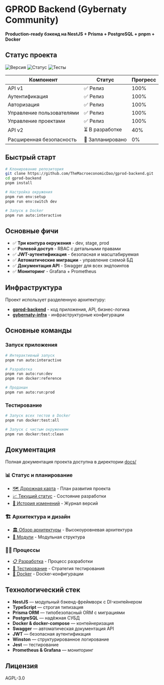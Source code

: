 # GPROD Backend (Gybernaty Community)

**Production-ready бэкенд на NestJS + Prisma + PostgreSQL + pnpm + Docker**

## Статус проекта

![Версия](https://img.shields.io/badge/версия-1.0.0-blue)
![Статус](https://img.shields.io/badge/статус-активная_разработка-green)
![Тесты](https://img.shields.io/badge/тесты-проходят-success)

| Компонент | Статус | Прогресс |
|-----------|--------|----------|
| API v1 | ✅ Релиз | 100% |
| Аутентификация | ✅ Релиз | 100% |
| Авторизация | ✅ Релиз | 100% |
| Управление пользователями | ✅ Релиз | 100% |
| Управление проектами | ✅ Релиз | 100% |
| API v2 | ⏳ В разработке | 40% |
| Расширенная безопасность | 📅 Запланировано | 0% |

## Быстрый старт

```bash
# Клонирование репозитория
git clone https://github.com/TheMacroeconomicDao/gprod-backend.git
cd gprod-backend
pnpm install

# Настройка окружения
pnpm run env:setup
pnpm run env:switch dev

# Запуск в Docker
pnpm run auto:interactive
```

## Основные фичи

- ✅ **Три контура окружения** - dev, stage, prod
- ✅ **Ролевой доступ** - RBAC с детальными правами
- ✅ **JWT-аутентификация** - безопасная и масштабируемая
- ✅ **Автоматические миграции** - управление схемой БД
- ✅ **Документация API** - Swagger для всех эндпоинтов
- ✅ **Мониторинг** - Grafana + Prometheus

## Инфраструктура

Проект использует разделенную архитектуру:

- **[gprod-backend](https://github.com/TheMacroeconomicDao/gprod-backend)** - код приложения, API, бизнес-логика
- **[gybernaty-infra](https://github.com/TheMacroeconomicDao/gybernaty-infra)** - инфраструктурные конфигурации

## Основные команды

### Запуск приложения
```bash
# Интерактивный запуск
pnpm run auto:interactive

# Разработка
pnpm run auto:run:dev
pnpm run docker:reference

# Продакшн
pnpm run auto:run:prod
```

### Тестирование
```bash
# Запуск всех тестов в Docker
pnpm run docker:test:all

# Запуск с чистым окружением
pnpm run docker:test:clean
```

## Документация

Полная документация проекта доступна в директории [docs/](docs/README.md)

### 📊 Статус и планирование
- [🗺️ Дорожная карта](docs/ROADMAP.md) - План развития проекта
- [📈 Текущий статус](docs/STATUS.md) - Состояние разработки 
- [📝 История изменений](docs/CHANGELOG.md) - Журнал версий

### 🏗️ Архитектура и дизайн
- [🏛️ Обзор архитектуры](docs/architecture/README.md) - Высокоуровневая архитектура
- [🧩 Модули](docs/architecture/modules.md) - Модульная структура

### 👨‍💻 Процессы
- [📋 Разработка](docs/development/README.md) - Процесс разработки
- [🧪 Тестирование](docs/testing/README.md) - Стратегия тестирования
- [🐳 Docker](docs/docker/README.md) - Docker-конфигурации

## Технологический стек

- **NestJS** — модульный бэкенд-фреймворк с DI-контейнером
- **TypeScript** — строгая типизация
- **Prisma ORM** — типобезопасный ORM с миграциями
- **PostgreSQL** — надёжная СУБД
- **Docker & docker-compose** — контейнеризация
- **Swagger** — автоматическая документация API
- **JWT** — безопасная аутентификация
- **Winston** — структурированное логирование
- **Jest** — тестирование
- **Prometheus & Grafana** — мониторинг

## Лицензия

AGPL-3.0